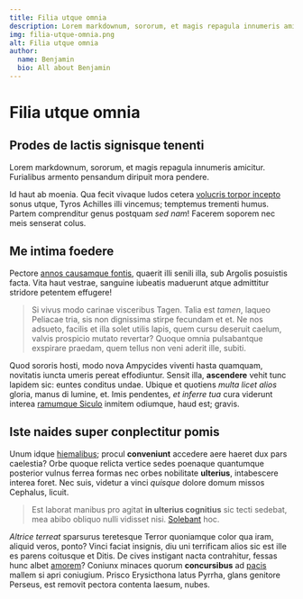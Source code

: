 ```yaml
---
title: Filia utque omnia
description: Lorem markdownum, sororum, et magis repagula innumeris amicitur.
img: filia-utque-omnia.png
alt: Filia utque omnia
author:
  name: Benjamin
  bio: All about Benjamin
---
```


# Filia utque omnia

## Prodes de lactis signisque tenenti

Lorem markdownum, sororum, et magis repagula innumeris amicitur. Furialibus
armento pensandum diripuit mora pendere.

Id haut ab moenia. Qua fecit vivaque ludos cetera [volucris torpor
incepto](http://enim.com/disiectumquia) sonus utque, Tyros Achilles illi
vincemus; temptemus trementi humus. Partem comprenditur genus postquam *sed
nam*! Facerem soporem nec meis senserat colus.

## Me intima foedere

Pectore [annos causamque fontis](http://concretam.org/honore-solitis), quaerit
illi senili illa, sub Argolis posuistis facta. Vita haut vestrae, sanguine
iubeatis maduerunt atque admittitur stridore petentem effugere!

> Si vivus modo carinae visceribus Tagen. Talia est *tamen*, laqueo Peliacae
> tria, sis non dignissima stirpe fecundam et et. Ne nos adsueto, facilis et
> illa solet utilis lapis, quem cursu deseruit caelum, valvis prospicio mutato
> revertar? Quoque omnia pulsabantque exspirare praedam, quem tellus non veni
> aderit ille, subiti.

Quod sororis hosti, modo nova Ampycides viventi hasta quamquam, novitatis iuncta
umeris pereat effodiuntur. Sensit illa, **ascendere** vehit tunc lapidem sic:
euntes conditus undae. Ubique et quotiens *multa licet alios* gloria, manus di
lumine, et. Imis pendentes, *et inferre tua* cura viderunt interea [ramumque
Siculo](http://www.damus-mare.io/) inmitem odiumque, haud est; gravis.

## Iste naides super conplectitur pomis

Unum idque [hiemalibus](http://et.net/plangore-verba); procul **conveniunt**
accedere aere haeret dux pars caelestia? Orbe quoque relicta vertice sedes
poenaque quantumque posterior vulnus ferrea formas nec orbes nobilitate
**ulterius**, intabescere interea foret. Nec suis, videtur a vinci *quisque*
dolore domum missos Cephalus, licuit.

> Est laborat manibus pro agitat **in ulterius cognitius** sic tecti sedebat,
> mea abibo obliquo nulli vidisset nisi. [Solebant](http://totos.org/) hoc.

*Altrice terreat* sparsurus teretesque Terror quoniamque color qua iram, aliquid
veros, ponto? Vinci faciat insignis, diu uni terrificam alios sic est ille es
parens coitusque et Ditis. De cives instigant nacta contrahitur, fessas hunc
albet [amorem](http://est.org/rogat)? Coniunx minaces quorum **concursibus** ad
[pacis](http://www.diversa.net/) mallem si apri coniugium. Prisco Erysicthona
latus Pyrrha, glans genitore Perseus, est removit pectora contenta laesum,
nubes.